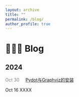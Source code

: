 ```yaml
---
layout: archive
title: ""
permalink: /blog/
author_profile: true
---
```


🧑🏻‍💻 Blog
======

## 2024
<font color="grey">Oct 30</font>  &nbsp;&nbsp;&nbsp;  [Pydot与Graphviz的安装](./blogs/Pydot_Graphviz.md)

Oct 16 XXXX
